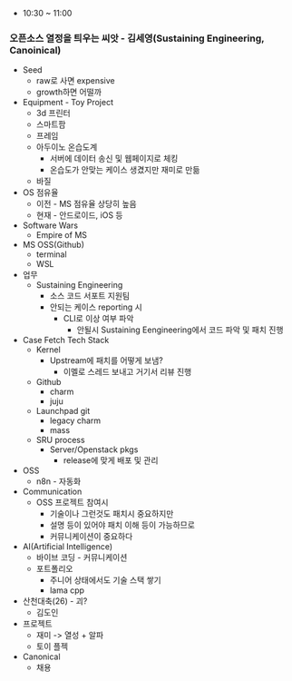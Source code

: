- 10:30 ~ 11:00
### 오픈소스 열정을 틔우는 씨앗 - 김세영(Sustaining Engineering, Canoinical)
- Seed
	- raw로 사면 expensive
	- growth하면 어떨까
- Equipment - Toy Project
	- 3d 프린터
	- 스마트팜
	- 프레임
	- 아두이노 온습도계
		- 서버에 데이터 송신 및 웹페이지로 체킹
		- 온습도가 안맞는 케이스 생겼지만 재미로 만듦
	- 바질
- OS 점유율
	- 이전 - MS 점유율 상당히 높음
	- 현재 - 안드로이드, iOS 등
- Software Wars
	- Empire of MS
- MS OSS(Github)
	- terminal
	- WSL
- 업무
	- Sustaining Engineering
		- 소스 코드 서포트 지원팀
		- 안되는 케이스 reporting 시
			- CLI로 이상 여부 파악
				- 안될시 Sustaining Eengineering에서 코드 파악 및 패치 진행
- Case Fetch Tech Stack
	- Kernel
		- Upstream에 패치를 어떻게 보냄?
			- 이멜로 스레드 보내고 거기서 리뷰 진행
	- Github
		- charm
		- juju
	- Launchpad git
		- legacy charm
		- mass
	- SRU process
		- Server/Openstack pkgs
			- release에 맞게 배포 및 관리
- OSS
	- n8n - 자동화
- Communication
	- OSS 프로젝트 참여시
		- 기술이나 그런것도 패치시 중요하지만
		- 설명 등이 있어야 패치 이해 등이 가능하므로
		- 커뮤니케이션이 중요하다
- AI(Artificial Intelligence)
	- 바이브 코딩 - 커뮤니케이션
	- 포트폴리오
		- 주니어 상태에서도 기술 스택 쌓기
		- lama cpp
- 산천대축(26) - 괴?
	- 김도인
- 프로젝트
	- 재미 -> 열성 + 알파
	- 토이 플젝
- Canonical
	- 채용